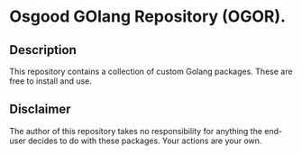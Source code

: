 # Osgood GOlang Repository (OGOR). 

## Description

This repository contains a collection of custom Golang packages. These are free to install and use.

## Disclaimer

The author of this repository takes no responsibility for anything the end-user decides to do with these packages. Your actions are your own.
